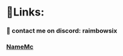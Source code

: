 # 📌Links:
###   🚨 contact me on discord: raimbowsix
###   [NameMc](https://fr.namemc.com/profile/imfeelingevil.1) 
